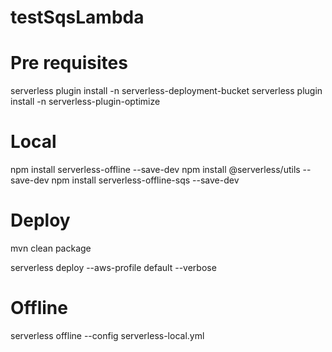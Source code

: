 # testSqsLambda

# Pre requisites
serverless plugin install -n serverless-deployment-bucket
serverless plugin install -n serverless-plugin-optimize

# Local
npm install serverless-offline --save-dev
npm install @serverless/utils --save-dev
npm install serverless-offline-sqs --save-dev


# Deploy
mvn clean package

serverless deploy --aws-profile default --verbose


# Offline

serverless offline --config serverless-local.yml

